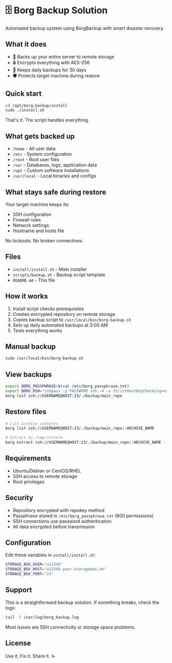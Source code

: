 # 🗄️ Borg Backup Solution

Automated backup system using BorgBackup with smart disaster recovery.

## What it does

- 💾 Backs up your entire server to remote storage
- 🔒 Encrypts everything with AES-256
- 📅 Keeps daily backups for 30 days
- 🛡️ Protects target machine during restore

## Quick start

```bash
cd /opt/borg-backup/install
sudo ./install.sh
```

That's it. The script handles everything.

## What gets backed up

- `/home` - All user data
- `/etc` - System configuration  
- `/root` - Root user files
- `/var` - Databases, logs, application data
- `/opt` - Custom software installations
- `/usr/local` - Local binaries and configs

## What stays safe during restore

Your target machine keeps its:
- SSH configuration
- Firewall rules
- Network settings
- Hostname and hosts file

No lockouts. No broken connections.

## Files

- `install/install.sh` - Main installer
- `scripts/backup.sh` - Backup script template
- `README.md` - This file

## How it works

1. Install script checks prerequisites
2. Creates encrypted repository on remote storage
3. Copies backup script to `/usr/local/bin/borg-backup.sh`
4. Sets up daily automated backups at 3:00 AM
5. Tests everything works

## Manual backup

```bash
sudo /usr/local/bin/borg-backup.sh
```

## View backups

```bash
export BORG_PASSPHRASE=$(cat /etc/borg_passphrase.txt)
export BORG_RSH="sshpass -p PASSWORD ssh -4 -o StrictHostKeyChecking=no -p 23"
borg list ssh://USERNAME@HOST:23/./backup/main_repo
```

## Restore files

```bash
# List archive contents
borg list ssh://USERNAME@HOST:23/./backup/main_repo::ARCHIVE_NAME

# Extract to /tmp/restore
borg extract ssh://USERNAME@HOST:23/./backup/main_repo::ARCHIVE_NAME --target /tmp/restore
```

## Requirements

- Ubuntu/Debian or CentOS/RHEL
- SSH access to remote storage
- Root privileges

## Security

- Repository encrypted with repokey method
- Passphrase stored in `/etc/borg_passphrase.txt` (600 permissions)
- SSH connections use password authentication
- All data encrypted before transmission

## Configuration

Edit these variables in `install/install.sh`:

```bash
STORAGE_BOX_USER="u12345"
STORAGE_BOX_HOST="u12345.your-storagebox.de"  
STORAGE_BOX_PORT="23"
```

## Support

This is a straightforward backup solution. If something breaks, check the logs:

```bash
tail -f /var/log/borg_backup.log
```

Most issues are SSH connectivity or storage space problems.

## License

Use it. Fix it. Share it. ☕
